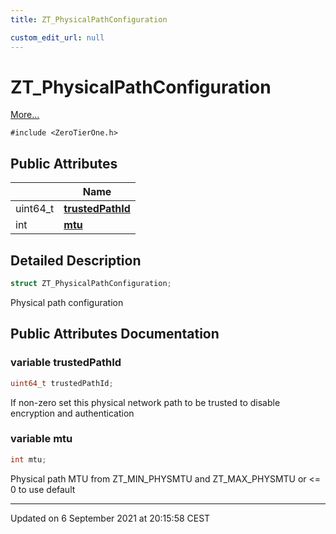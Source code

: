 ```yaml
---
title: ZT_PhysicalPathConfiguration

custom_edit_url: null
---
```


# ZT_PhysicalPathConfiguration



 [More...](#detailed-description)


`#include <ZeroTierOne.h>`

## Public Attributes

|                | Name           |
| -------------- | -------------- |
| uint64_t | **[trustedPathId](/autogen/libztcore/classes/struct_z_t___physical_path_configuration.md#variable-trustedpathid)**  |
| int | **[mtu](/autogen/libztcore/classes/struct_z_t___physical_path_configuration.md#variable-mtu)**  |

## Detailed Description

```cpp
struct ZT_PhysicalPathConfiguration;
```


Physical path configuration 

## Public Attributes Documentation

### variable trustedPathId

```cpp
uint64_t trustedPathId;
```


If non-zero set this physical network path to be trusted to disable encryption and authentication 


### variable mtu

```cpp
int mtu;
```


Physical path MTU from ZT_MIN_PHYSMTU and ZT_MAX_PHYSMTU or <= 0 to use default 


-------------------------------

Updated on  6 September 2021 at 20:15:58 CEST
